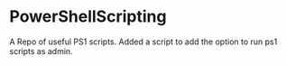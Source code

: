 # PowerShellScripting
A Repo of useful PS1 scripts.
Added a script to add the option to run ps1 scripts as admin.
